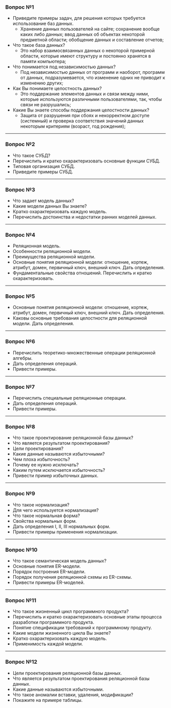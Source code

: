 <h3>Вопрос №1</h3>

* Приведите примеры задач, для решения которых требуется использование баз данных.
    * Хранение данных пользователей на сайте; сохранение вообще каких либо данных; ввод данных об объектах некоторой предметной области; обобщение данных и составление отчетов;
* Что такое база данных? 
    * Это набор взаимосвязанных данных о некоторой примерной области, которые имеют структуру и постоянно хранятся в памяти компьютера;
* Что понимается под независимостью данных?
    * Под независимостью данных от программ и наоборот, программ от данных,
подразумевается, что изменение одних не приводит к изменению других;
* Как Вы понимаете целостность данных?
    * Это поддержание элементов данных и связи между ними, которые используются различными пользователями, так, чтобы связи не разрушались;
* Какие Вы знаете способы поддержания целостности данных?
    * Защита от разрушения при сбоях и некорректном доступе (системный) и  проверка соответствия значений данных некоторым критериям (возраст, год рождения);

***

<h3>Вопрос №2</h3>

* Что такое СУБД? 
* Перечислить и кратко охарактеризовать основные функции СУБД.
* Типовая организация СУБД.
* Приведите примеры СУБД.

***

<h3>Вопрос №3</h3>

* Что задает модель данных? 
* Какие модели данных Вы знаете?
* Кратко охарактеризовать каждую модель. 
*  Перечислить достоинства и недостатки ранних моделей данных.

***

<h3>Вопрос №4</h3>

* Реляционная модель.
* Особенности реляционной модели. 
* Преимущества реляционной модели.
* Основные понятия реляционной модели: отношение, кортеж, атрибут, домен, первичный ключ, внешний ключ. Дать определения.
* Фундаментальные свойства отношений. Перечислить и кратко охарактеризовать.

***

<h3>Вопрос №5</h3>

* Основные понятия реляционной модели: отношение, кортеж, атрибут, домен, первичный ключ, внешний ключ. Дать определения.
* Каковы основные требования целостности для реляционной модели. Дать определения.

***

<h3>Вопрос №6</h3>

* Перечислить теоретико-множественные операции реляционной алгебры.
* Дать определения операций.
* Привести примеры.

***

<h3>Вопрос №7</h3>

* Перечислить специальные реляционные операции.
* Дать определения операций.
* Привести примеры.

***

<h3>Вопрос №8</h3>

* Что такое проектирование реляционной базы данных? 
* Что является результатом проектирования? 
* Цели проектирования?
* Какие данные называются избыточными?
* Чем плоха избыточность?
* Почему ее нужно исключать?
* Каким путем исключается избыточность?
* Привести пример избыточных данных.

***

<h3>Вопрос №9</h3>

* Что такое нормализация? 
* Для чего используется нормализация?
* Что такое нормальная форма?
* Свойства нормальных форм. 
* Дать определения I, II, III нормальных форм. 
* Привести примеры применения нормализации.

***

<h3>Вопрос №10</h3>

* Что такое семантическая модель данных?
* Основные понятия ER-модели.
* Порядок построения ER-модели.
* Порядок получения реляционной схемы из ER-схемы.
* Привести примеры ER-моделей.

***

<h3>Вопрос №11</h3>

* Что такое жизненный цикл программного продукта? 
* Перечислить и кратко охарактеризовать основные этапы процесса разработки программного продукта. 
* Понятие спецификации требований к программному продукту.
* Какие модели жизненного цикла Вы знаете?
* Кратко охарактеризовать каждую модель. 
* Применимость каждой модели.

***

<h3>Вопрос №12</h3>
 
 * Цели проектирования реляционной базы данных.
 * Что является результатом проектирования реляционной базы данных.
 * Какие данные называются избыточными.
 * Что такое аномалии вставки, удаления, модификации? 
 * Покажите на примере таблицы.